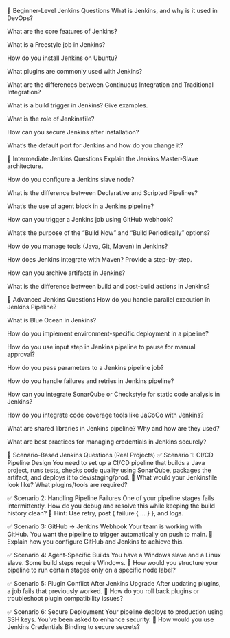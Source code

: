 🔹 Beginner-Level Jenkins Questions
What is Jenkins, and why is it used in DevOps?

What are the core features of Jenkins?

What is a Freestyle job in Jenkins?

How do you install Jenkins on Ubuntu?

What plugins are commonly used with Jenkins?

What are the differences between Continuous Integration and Traditional Integration?

What is a build trigger in Jenkins? Give examples.

What is the role of Jenkinsfile?

How can you secure Jenkins after installation?

What’s the default port for Jenkins and how do you change it?

🔸 Intermediate Jenkins Questions
Explain the Jenkins Master-Slave architecture.

How do you configure a Jenkins slave node?

What is the difference between Declarative and Scripted Pipelines?

What’s the use of agent block in a Jenkins pipeline?

How can you trigger a Jenkins job using GitHub webhook?

What’s the purpose of the “Build Now” and “Build Periodically” options?

How do you manage tools (Java, Git, Maven) in Jenkins?

How does Jenkins integrate with Maven? Provide a step-by-step.

How can you archive artifacts in Jenkins?

What is the difference between build and post-build actions in Jenkins?

🔧 Advanced Jenkins Questions
How do you handle parallel execution in Jenkins Pipeline?

What is Blue Ocean in Jenkins?

How do you implement environment-specific deployment in a pipeline?

How do you use input step in Jenkins pipeline to pause for manual approval?

How do you pass parameters to a Jenkins pipeline job?

How do you handle failures and retries in Jenkins pipeline?

How can you integrate SonarQube or Checkstyle for static code analysis in Jenkins?

How do you integrate code coverage tools like JaCoCo with Jenkins?

What are shared libraries in Jenkins pipeline? Why and how are they used?

What are best practices for managing credentials in Jenkins securely?

🎯 Scenario-Based Jenkins Questions (Real Projects)
✅ Scenario 1: CI/CD Pipeline Design
You need to set up a CI/CD pipeline that builds a Java project, runs tests, checks code quality using SonarQube, packages the artifact, and deploys it to dev/staging/prod.
🧠 What would your Jenkinsfile look like? What plugins/tools are required?

✅ Scenario 2: Handling Pipeline Failures
One of your pipeline stages fails intermittently. How do you debug and resolve this while keeping the build history clean?
🧠 Hint: Use retry, post { failure { ... } }, and logs.

✅ Scenario 3: GitHub → Jenkins Webhook
Your team is working with GitHub. You want the pipeline to trigger automatically on push to main.
🧠 Explain how you configure GitHub and Jenkins to achieve this.

✅ Scenario 4: Agent-Specific Builds
You have a Windows slave and a Linux slave. Some build steps require Windows.
🧠 How would you structure your pipeline to run certain stages only on a specific node label?

✅ Scenario 5: Plugin Conflict After Jenkins Upgrade
After updating plugins, a job fails that previously worked.
🧠 How do you roll back plugins or troubleshoot plugin compatibility issues?

✅ Scenario 6: Secure Deployment
Your pipeline deploys to production using SSH keys. You’ve been asked to enhance security.
🧠 How would you use Jenkins Credentials Binding to secure secrets?
